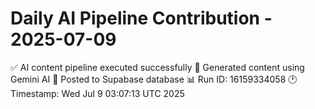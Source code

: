 # Daily AI Pipeline Contribution - 2025-07-09

✅ AI content pipeline executed successfully
🤖 Generated content using Gemini AI
💾 Posted to Supabase database
📊 Run ID: 16159334058
🕐 Timestamp: Wed Jul  9 03:07:13 UTC 2025
